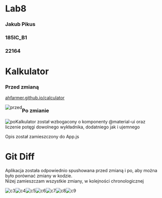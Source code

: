 # Lab8





<h3>Jakub Pikus</h3>
<h3>185IC_B1</h3>
<h3>22164</h3>



# Kalkulator 


<h3>Przed zmianą</h3>


[ahfarmer.github.io/calculator](https://ahfarmer.github.io/calculator/)


<img src="zrzuty/1.png" alt="przed"  style="float: left;" />


<h3>Po zmianie</h3>

<img src="zrzuty/2.png" alt="po"  style="float: left;" />


<p>Kalkulator został wzbogacony o komponenty @material-ui oraz liczenie potęgi dowolnego wykładnika, dodatniego jak i ujemnego</p>

<p>Opis został zamieszczony do App.js</p>


# Git Diff

<p>Aplikacja została odpowiednio spushowana przed zmianą i po, aby można było porównać zmiany w kodzie. <br> Niżej zamieszczam wszystkie zmiany, w kolejności chronologicznej</p>

<img src="zrzuty/3.png" alt="c3"  style="float: left;" />
<img src="zrzuty/4.png" alt="c4"  style="float: left;" />
<img src="zrzuty/5.png" alt="c5"  style="float: left;" />
<img src="zrzuty/6.png" alt="c6"  style="float: left;" />
<img src="zrzuty/7.png" alt="c7"  style="float: left;" />
<img src="zrzuty/8.png" alt="c8"  style="float: left;" />
<img src="zrzuty/9.png" alt="c9"  style="float: left;" />





